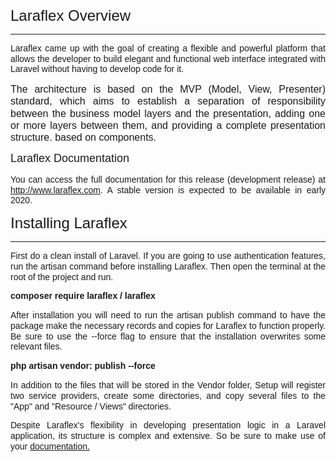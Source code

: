 <p style="line-height: 1.2;"><span style="font-size: 24px; font-family: Arial;">Laraflex Overview</span></p><hr><p style="text-align: justify; line-height: 1.2;"><span style="font-family: Arial;">Laraflex came up with the goal of creating a flexible and powerful platform that allows the developer to build elegant and functional web interface integrated with Laravel without having to develop code for it.</span></p><p style="text-align: justify; line-height: 1.2;"><span style="font-size: 16px; font-family: Arial;">The architecture is based on the MVP (Model, View, Presenter) standard, which aims to establish a separation of responsibility between the business model layers and the presentation, adding one or more layers between them, and providing a complete presentation structure. based on components.</span></p><p style="line-height: 1.2;"><span style="font-family: Arial; font-size: 18px;">Laraflex Documentation</span><br></p><p style="text-align: justify; line-height: 1.2;"><span style="font-family: Arial;">You can access the full documentation for this release (development release) at <a href="http://www.laraflex.com" target="_blank">http://www.laraflex.com</a>. A stable version is expected to be available in early 2020.</span><br></p><p style="line-height: 1.2;"><span style="font-family: Arial; font-size: 24px;">Installing Laraflex</span></p><hr><p style="text-align: justify; line-height: 1.2;"><span style="font-family: Arial;">First do a clean install of Laravel. If you are going to use authentication features, run the artisan command before installing Laraflex. Then open the terminal at the root of the project and run.</span><span style="font-family: Arial;"><br></span></p><p style="line-height: 1.2;"><span style="font-family: Arial;"><b>composer require laraflex / laraflex</b></span><br></p><p style="text-align: justify; line-height: 1.2;"><span style="font-family: Arial;">After installation you will need to run the artisan publish command to have the package make the necessary records and copies for Laraflex to function properly. Be sure to use the --force flag to ensure that the installation overwrites some relevant files.</span><br></p><p style="line-height: 1.2;"><span style="font-family: Arial;"><b>php artisan vendor: publish --force</b></span><br></p><p style="text-align: justify; line-height: 1.2;"><span style="font-family: Arial;">In addition to the files that will be stored in the Vendor folder, Setup will register two service providers, create some directories, and copy several files to the "App" and "Resource / Views" directories.</span><br></p><p style="text-align: justify; line-height: 1.2;"><span style="font-family: Arial;">Despite Laraflex's flexibility in developing presentation logic in a Laravel application, its structure is complex and extensive. So be sure to make use of your <a href="http://www.laraflex.com" target="_blank">documentation.</a></span><br></p>

